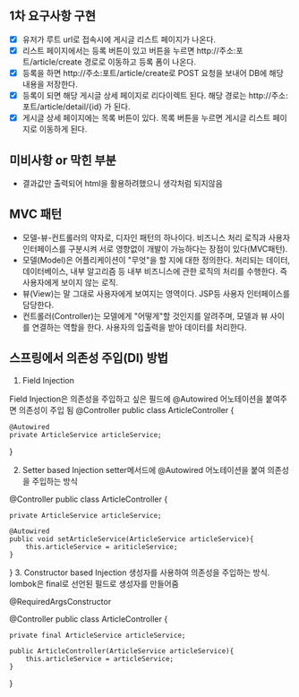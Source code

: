 ## 1차 요구사항 구현
- [X] 유저가 루트 url로 접속시에 게시글 리스트 페이지가 나온다.
- [X] 리스트 페이지에서는 등록 버튼이 있고 버튼을 누르면 http://주소:포트/article/create 경로로 이동하고 등록 폼이 나온다.
- [X] 등록을 하면 http://주소:포트/article/create로 POST 요청을 보내어 DB에 해당 내용을 저장한다.
- [X] 등록이 되면 해당 게시글 상세 페이지로 리다이렉트 된다. 해당 경로는 http://주소:포트/article/detail/{id} 가 된다.
- [X] 게시글 상세 페이지에는 목록 버튼이 있다. 목록 버튼을 누르면 게시글 리스트 페이지로 이동하게 된다.

## 미비사항 or 막힌 부분
- 결과값만 출력되어 html을 활용하려했으니 생각처럼 되지않음

## MVC 패턴
- 모델-뷰-컨트롤러의 약자로, 디자인 패턴의 하나이다. 비즈니스 처리 로직과 사용자 인터페이스를 구분시켜 서로 영향없이 개발이 가능하다는 장점이 있다(MVC패턴).
- 모델(Model)은 어플리케이션이 "무엇"을 할 지에 대한 정의한다. 처리되는 데이터, 데이터베이스, 내부 알고리즘 등 내부 비즈니스에 관한 로직의 처리를 수행한다. 즉 사용자에게 보이지 않는 로직.
- 뷰(View)는 말 그대로 사용자에게 보여지는 영역이다. JSP등 사용자 인터페이스를 담당한다.
- 컨트롤러(Controller)는 모델에게 "어떻게"할 것인지를 알려주며, 모델과 뷰 사이를 연결하는 역할을 한다. 사용자의 입출력을 받아 데이터를 처리한다.

## 스프링에서 의존성 주입(DI) 방법
1. Field Injection

Field Injection은 의존성을 주입하고 싶은 필드에 @Autowired 어노테이션을 붙여주면 의존성이 주입 됨
@Controller
public class ArticleController {

    @Autowired
    private ArticleService articleService;

}

2. Setter based Injection
setter메서드에 @Autowired 어노테이션을 붙여 의존성을 주입하는 방식

@Controller
public class ArticleController {

    private ArticleService articleService;
    
    @Autowired
    public void setArticleService(ArticleService articleService){
    	this.articleService = ariticleService;
    }

}
3. Constructor based Injection
생성자를 사용하여 의존성을 주입하는 방식.
lombok은 final로 선언된 필드로 생성자를 만들어줌

@RequiredArgsConstructor

@Controller
public class ArticleController {

    private final ArticleService articleService;
    
    public ArticleController(ArticleService articleService){
    	this.articleService = articleService;
    }

}